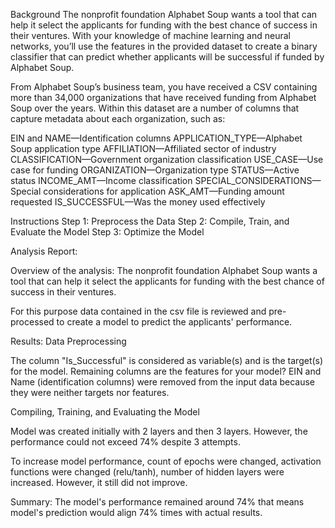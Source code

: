 Background
The nonprofit foundation Alphabet Soup wants a tool that can help it select the applicants for funding with the best chance of success in their ventures. With your knowledge of machine learning and neural networks, you’ll use the features in the provided dataset to create a binary classifier that can predict whether applicants will be successful if funded by Alphabet Soup.

From Alphabet Soup’s business team, you have received a CSV containing more than 34,000 organizations that have received funding from Alphabet Soup over the years. Within this dataset are a number of columns that capture metadata about each organization, such as:

EIN and NAME—Identification columns
APPLICATION_TYPE—Alphabet Soup application type
AFFILIATION—Affiliated sector of industry
CLASSIFICATION—Government organization classification
USE_CASE—Use case for funding
ORGANIZATION—Organization type
STATUS—Active status
INCOME_AMT—Income classification
SPECIAL_CONSIDERATIONS—Special considerations for application
ASK_AMT—Funding amount requested
IS_SUCCESSFUL—Was the money used effectively

Instructions
Step 1: Preprocess the Data
Step 2: Compile, Train, and Evaluate the Model
Step 3: Optimize the Model

Analysis Report:

Overview of the analysis: 
The nonprofit foundation Alphabet Soup wants a tool that can help it select the applicants for funding with the best chance of success in their ventures. 

For this purpose data contained in the csv file is reviewed and pre-processed to create a model to predict the applicants' performance.

Results: 
Data Preprocessing

The column "Is_Successful" is considered as variable(s) and is the target(s) for the model. Remaining columns are the features for your model?
EIN and Name (identification columns) were removed from the input data because they were neither targets nor features.

Compiling, Training, and Evaluating the Model

Model was created initially with 2 layers and then 3 layers. However, the performance could not exceed 74% despite 3 attempts.

To increase model performance, count of epochs were changed, activation functions were changed (relu/tanh), number of hidden layers were increased. However, it still did not improve.

Summary: The model's performance remained around 74% that means model's prediction would align 74% times with actual results.
